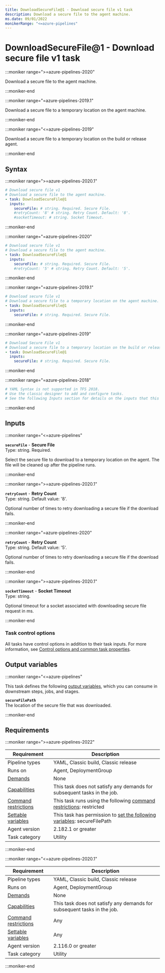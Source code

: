```yaml
---
title: DownloadSecureFile@1 - Download secure file v1 task
description: Download a secure file to the agent machine.
ms.date: 09/01/2022
monikerRange: "<=azure-pipelines"
---
```


# DownloadSecureFile@1 - Download secure file v1 task

<!-- :::description::: -->
:::moniker range=">=azure-pipelines-2020"

<!-- :::editable-content name="description"::: -->
Download a secure file to the agent machine.
<!-- :::editable-content-end::: -->

:::moniker-end

:::moniker range="=azure-pipelines-2019.1"

<!-- :::editable-content name="description"::: -->
Download a secure file to a temporary location on the agent machine.
<!-- :::editable-content-end::: -->

:::moniker-end

:::moniker range="<=azure-pipelines-2019"

<!-- :::editable-content name="description"::: -->
Download a secure file to a temporary location on the build or release agent.
<!-- :::editable-content-end::: -->

:::moniker-end
<!-- :::description-end::: -->

<!-- :::syntax::: -->
## Syntax

:::moniker range=">=azure-pipelines-2020.1"

```yaml
# Download secure file v1
# Download a secure file to the agent machine.
- task: DownloadSecureFile@1
  inputs:
    secureFile: # string. Required. Secure File. 
    #retryCount: '8' # string. Retry Count. Default: '8'.
    #socketTimeout: # string. Socket Timeout.
```

:::moniker-end

:::moniker range="=azure-pipelines-2020"

```yaml
# Download secure file v1
# Download a secure file to the agent machine.
- task: DownloadSecureFile@1
  inputs:
    secureFile: # string. Required. Secure File. 
    #retryCount: '5' # string. Retry Count. Default: '5'.
```

:::moniker-end

:::moniker range="=azure-pipelines-2019.1"

```yaml
# Download secure file v1
# Download a secure file to a temporary location on the agent machine.
- task: DownloadSecureFile@1
  inputs:
    secureFile: # string. Required. Secure File.
```

:::moniker-end

:::moniker range="=azure-pipelines-2019"

```yaml
# Download Secure File v1
# Download a secure file to a temporary location on the build or release agent.
- task: DownloadSecureFile@1
  inputs:
    secureFile: # string. Required. Secure File.
```

:::moniker-end

:::moniker range="=azure-pipelines-2018"

```yaml
# YAML Syntax is not supported in TFS 2018.
# Use the classic designer to add and configure tasks.
# See the following Inputs section for details on the inputs that this task supports.
```

:::moniker-end
<!-- :::syntax-end::: -->

<!-- :::inputs::: -->
## Inputs

<!-- :::item name="secureFile"::: -->
:::moniker range="<=azure-pipelines"

**`secureFile`** - **Secure File**<br>
Type: string. Required.<br>
<!-- :::editable-content name="helpMarkDown"::: -->
Select the secure file to download to a temporary location on the agent. The file will be cleaned up after the pipeline runs.
<!-- :::editable-content-end::: -->

:::moniker-end
<!-- :::item-end::: -->
<!-- :::item name="retryCount"::: -->
:::moniker range=">=azure-pipelines-2020.1"

**`retryCount`** - **Retry Count**<br>
Type: string. Default value: '8'.<br>
<!-- :::editable-content name="helpMarkDown"::: -->
Optional number of times to retry downloading a secure file if the download fails.
<!-- :::editable-content-end::: -->

:::moniker-end

:::moniker range="=azure-pipelines-2020"

**`retryCount`** - **Retry Count**<br>
Type: string. Default value: '5'.<br>
<!-- :::editable-content name="helpMarkDown"::: -->
Optional number of times to retry downloading a secure file if the download fails.
<!-- :::editable-content-end::: -->

:::moniker-end
<!-- :::item-end::: -->
<!-- :::item name="socketTimeout"::: -->
:::moniker range=">=azure-pipelines-2020.1"

**`socketTimeout`** - **Socket Timeout**<br>
Type: string.<br>
<!-- :::editable-content name="helpMarkDown"::: -->
Optional timeout for a socket associated with downloading secure file request in ms.
<!-- :::editable-content-end::: -->

:::moniker-end
<!-- :::item-end::: -->

### Task control options

All tasks have control options in addition to their task inputs. For more information, see [Control options and common task properties](/azure/devops/pipelines/yaml-schema/steps-task#common-task-properties).
<!-- :::inputs-end::: -->

<!-- :::outputVariables::: -->
## Output variables

:::moniker range="<=azure-pipelines"

This task defines the following [output variables](/azure/devops/pipelines/process/variables#use-output-variables-from-tasks), which you can consume in downstream steps, jobs, and stages.

<!-- :::item name="secureFilePath"::: -->
**`secureFilePath`**<br><!-- :::editable-content name="Value"::: -->
The location of the secure file that was downloaded.
<!-- :::editable-content-end::: -->
<!-- :::item-end::: -->

:::moniker-end
<!-- :::outputVariables-end::: -->

<!-- :::remarks::: -->
<!-- :::editable-content name="remarks"::: -->
<!-- :::editable-content-end::: -->
<!-- :::remarks-end::: -->

<!-- :::examples::: -->
<!-- :::editable-content name="examples"::: -->
<!-- :::editable-content-end::: -->
<!-- :::examples-end::: -->

<!-- :::properties::: -->
## Requirements

:::moniker range=">=azure-pipelines-2022"

| Requirement | Description |
|-------------|-------------|
| Pipeline types | YAML, Classic build, Classic release |
| Runs on | Agent, DeploymentGroup |
| [Demands](/azure/devops/pipelines/process/demands) | None |
| [Capabilities](/azure/devops/pipelines/agents/agents#capabilities) | This task does not satisfy any demands for subsequent tasks in the job. |
| [Command restrictions](/azure/devops/pipelines/security/templates#agent-logging-command-restrictions) | This task runs using the following [command restrictions](/azure/devops/pipelines/security/templates#agent-logging-command-restrictions): restricted |
| [Settable variables](/azure/devops/pipelines/security/templates#agent-logging-command-restrictions) | This task has permission to [set the following variables](/azure/devops/pipelines/security/templates#agent-logging-command-restrictions): secureFilePath |
| Agent version |  2.182.1 or greater |
| Task category | Utility |

:::moniker-end

:::moniker range="<=azure-pipelines-2020.1"

| Requirement | Description |
|-------------|-------------|
| Pipeline types | YAML, Classic build, Classic release |
| Runs on | Agent, DeploymentGroup |
| [Demands](/azure/devops/pipelines/process/demands) | None |
| [Capabilities](/azure/devops/pipelines/agents/agents#capabilities) | This task does not satisfy any demands for subsequent tasks in the job. |
| [Command restrictions](/azure/devops/pipelines/security/templates#agent-logging-command-restrictions) | Any |
| [Settable variables](/azure/devops/pipelines/security/templates#agent-logging-command-restrictions) | Any |
| Agent version |  2.116.0 or greater |
| Task category | Utility |

:::moniker-end
<!-- :::properties-end::: -->

<!-- :::see-also::: -->
<!-- :::editable-content name="seeAlso"::: -->
<!-- :::editable-content-end::: -->
<!-- :::see-also-end::: -->